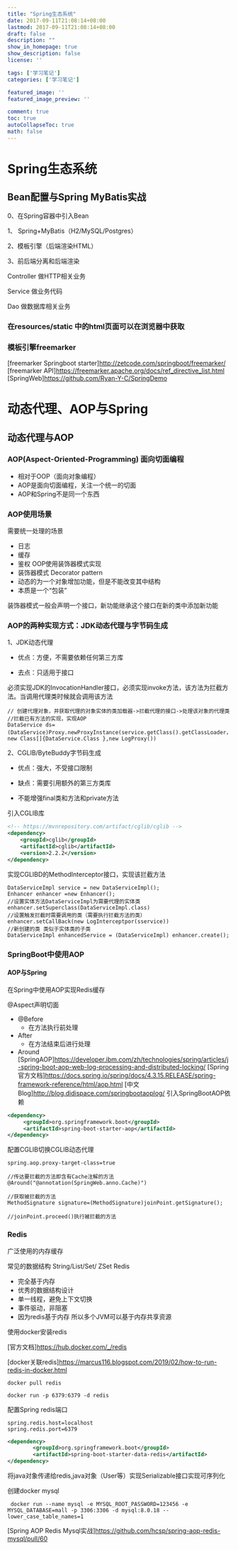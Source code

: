 ```yaml
---
title: "Spring生态系统"
date: 2017-09-11T21:08:14+08:00
lastmod: 2017-09-11T21:08:14+08:00
draft: false
description: ""
show_in_homepage: true
show_description: false
license: ''

tags: ['学习笔记']
categories: ['学习笔记']

featured_image: ''
featured_image_preview: ''

comment: true
toc: true
autoCollapseToc: true
math: false
---
```


<!--more-->
# Spring生态系统
## Bean配置与Spring MyBatis实战

0、在Spring容器中引入Bean

1、 Spring+MyBatis（H2/MySQL/Postgres）

2、模板引擎（后端渲染HTML）

3、前后端分离和后端渲染

Controller 做HTTP相关业务

Service 做业务代码

Dao 做数据库相关业务
### 在resources/static 中的html页面可以在浏览器中获取

### 模板引擎freemarker 
[freemarker Springboot starter]http://zetcode.com/springboot/freemarker/
[freemarker API]https://freemarker.apache.org/docs/ref_directive_list.html
[SpringWeb]https://github.com/Ryan-Y-C/SpringDemo
# 动态代理、AOP与Spring

## 动态代理与AOP

### AOP(Aspect-Oriented-Programming) 面向切面编程
- 相对于OOP（面向对象编程）
- AOP是面向切面编程，关注一个统一的切面
- AOP和Spring不是同一个东西

### AOP使用场景

需要统一处理的场景
- 日志
- 缓存
- 鉴权
OOP使用装饰器模式实现
- 装饰器模式 Decorator pattern 
- 动态的为一个对象增加功能，但是不能改变其中结构
- 本质是一个“包装”

装饰器模式一般会声明一个接口，新功能继承这个接口在新的类中添加新功能

### AOP的两种实现方式：JDK动态代理与字节码生成
1、JDK动态代理

- 优点：方便，不需要依赖任何第三方库

- 去点：只适用于接口

必须实现JDK的InvocationHandler接口，必须实现invoke方法，该方法为拦截方法。当调用代理类时候就会调用该方法

```
// 创建代理对象，并获取代理的对象实体的类加载器->拦截代理的接口->处理该对象的代理类
//拦截已有方法的实现，实现AOP
DataService ds= (DataService)Proxy.newProxyInstance(service.getClass().getClassLoader，new Class[]{DataService.Class },new LogProxy())
```

2、CGLIB/ByteBuddy字节码生成

- 优点：强大，不受接口限制

- 缺点：需要引用额外的第三方类库
- 不能增强final类和方法和private方法

引入CGLIB库
```xml
<!-- https://mvnrepository.com/artifact/cglib/cglib -->
<dependency>
    <groupId>cglib</groupId>
    <artifactId>cglib</artifactId>
    <version>2.2.2</version>
</dependency>
```

实现CGLIBD的MethodInterceptor接口，实现该拦截方法
```
DataServiceImpl service = new DataServiceImpl();
Enhancer enhancer =new Enhancer();
//设置实体方法DataServiceImpl为需要代理的实体类
enhancer.setSuperclass(DataServiceImpl.class)
//设置触发拦截时需要调用的类（需要执行拦截方法的类）
enhancer.setCallBack(new LogInterceptpor(sservice)) 
//新创建的类 类似于实体类的子类
DataServiceImpl enhancedService = (DataServiceImpl) enhancer.create();

```
### SpringBoot中使用AOP

#### AOP与Spring
在Spring中使用AOP实现Redis缓存

@Aspect声明切面
- @Before
    - 在方法执行前处理
- After
    - 在方法结束后进行处理
- Around
[SpringAOP]https://developer.ibm.com/zh/technologies/spring/articles/j-spring-boot-aop-web-log-processing-and-distributed-locking/
[Spring官方文档]https://docs.spring.io/spring/docs/4.3.15.RELEASE/spring-framework-reference/html/aop.html
[中文Blog]http://blog.didispace.com/springbootaoplog/
引入SpringBootAOP依赖
```xml
<dependency>
     <groupId>org.springframework.boot</groupId>
     <artifactId>spring-boot-starter-aop</artifactId>
</dependency>
```

配置CGLIB切换CGLIB动态代理
```properties
spring.aop.proxy-target-class=true
```
```
//传达要拦截的方法即含有Cache注解的方法
@Around("@annotation(SpringWeb.anno.Cache)")

//获取被拦截的方法
MethodSignature signature=(MethodSignature)joinPoint.getSignature();

//joinPoint.proceed()执行被拦截的方法

```

### Redis
广泛使用的内存缓存

常见的数据结构
    String/List/Set/ ZSet
Redis
- 完全基于内存
- 优秀的数据结构设计
- 单一线程，避免上下文切换
- 事件驱动，非阻塞
- 因为redis基于内存 所以多个JVM可以基于内存共享资源

 使用docker安装redis

[官方文档]https://hub.docker.com/_/redis

[docker关联redis]https://marcus116.blogspot.com/2019/02/how-to-run-redis-in-docker.html

```
docker pull redis
```
```
docker run -p 6379:6379 -d redis
```
配置Spring redis端口
```properties
spring.redis.host=localhost
spring.redis.port=6379
```
```xml
<dependency>
        <groupId>org.springframework.boot</groupId>
        <artifactId>spring-boot-starter-data-redis</artifactId>
</dependency>
```

将java对象传递给redis,java对象（User等）实现Serializable接口实现可序列化

创建docker mysql
```
 docker run --name mysql -e MYSQL_ROOT_PASSWORD=123456 -e MYSQL_DATABASE=mall -p 3306:3306 -d mysql:8.0.18 --lower_case_table_names=1
```

[Spring AOP Redis Mysql实战]https://github.com/hcsp/spring-aop-redis-mysql/pull/60
